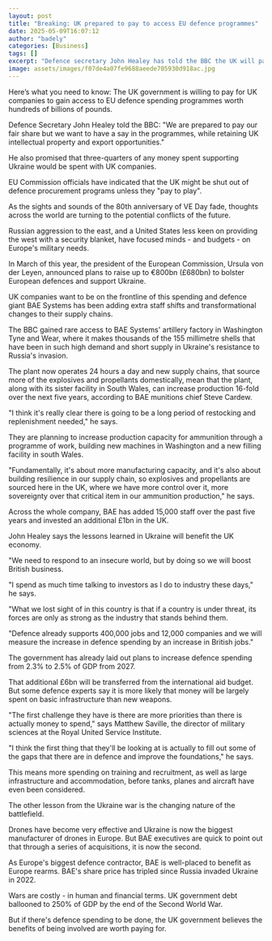 ```yaml
---
layout: post
title: "Breaking: UK prepared to pay to access EU defence programmes"
date: 2025-05-09T16:07:12
author: "badely"
categories: [Business]
tags: []
excerpt: "Defence secretary John Healey has told the BBC the UK will pay its 'fair share' but wants a say in decisions."
image: assets/images/f07de4a07fe9688aeede705930d918ac.jpg
---
```


Here’s what you need to know: The UK government is willing to pay for UK companies to gain access to EU defence spending programmes worth hundreds of billions of pounds.

Defence Secretary John Healey told the BBC: "We are prepared to pay our fair share but we want to have a say in the programmes, while retaining UK intellectual property and export opportunities."

He also promised that three-quarters of any money spent supporting Ukraine would be spent with UK companies.

EU Commission officials have indicated that the UK might be shut out of defence procurement programs unless they "pay to play". 

As the sights and sounds of the 80th anniversary of VE Day fade, thoughts across the world are turning to the potential conflicts of the future.

Russian aggression to the east, and a United States less keen on providing the west with a security blanket, have focused minds - and budgets - on Europe's military needs.

In March of this year, the president of the European Commission, Ursula von der Leyen, announced plans to raise up to €800bn (£680bn) to bolster European defences and support Ukraine.

UK companies want to be on the frontline of this spending and defence giant BAE Systems has been adding extra staff shifts and transformational changes to their supply chains.

The BBC gained rare access to BAE Systems' artillery factory in Washington Tyne and Wear, where it makes thousands of the 155 millimetre shells that have been in such high demand and short supply in Ukraine's resistance to Russia's invasion.

The plant now operates 24 hours a day and new supply chains, that source more of the explosives and propellants domestically, mean that the plant, along with its sister facility in South Wales, can increase production 16-fold over the next five years,  according to BAE munitions chief Steve Cardew.

"I think it's really clear there is going to be a long period of restocking and replenishment needed," he says.

They are planning to increase production capacity for ammunition through a programme of work, building new machines in Washington and a new filling facility in south Wales.

"Fundamentally, it's about more manufacturing capacity, and it's also about building resilience in our supply chain, so explosives and propellants are sourced here in the UK, where we have more control over it, more sovereignty over that critical item in our ammunition production," he says.

Across the whole company, BAE has added 15,000 staff over the past five years and invested an additional £1bn in the UK.

John Healey says the lessons learned in Ukraine will benefit the UK economy.

"We need to respond to an insecure world, but by doing so we will boost British business. 

"I spend as much time talking to investors as I do to industry these days," he says.

"What we lost sight of in this country is that if a country is under threat, its forces are only as strong as the industry that stands behind them.

"Defence already supports 400,000 jobs and 12,000 companies and we will measure the increase in defence spending by an increase in British jobs."

The government has already laid out plans to increase defence spending from 2.3% to 2.5% of GDP from 2027.

That additional £6bn will be transferred from the international aid budget. But some defence experts say it is more likely that money will be largely spent on basic infrastructure than new weapons.

"The first challenge they have is there are more priorities than there is actually money to spend," says Matthew Saville, the director of military sciences at the Royal United Service Institute.

"I think the first thing that they'll be looking at is actually to fill out some of the gaps that there are in defence and improve the foundations," he says.

This means more spending on training and recruitment, as well as large infrastructure and accommodation, before tanks, planes and aircraft have even been considered.

The other lesson from the Ukraine war is the changing nature of the battlefield. 

Drones have become very effective and Ukraine is now the biggest manufacturer of drones in Europe. But BAE executives are quick to point out that through a series of acquisitions, it is now the second.

As Europe's biggest defence contractor, BAE is well-placed to benefit as Europe rearms. BAE's share price has tripled since Russia invaded Ukraine in 2022.

Wars are costly - in human and financial terms. UK government debt ballooned to 250% of GDP by the end of the Second World War.

But if there's defence spending to be done, the UK government believes the benefits of being involved are worth paying for.

